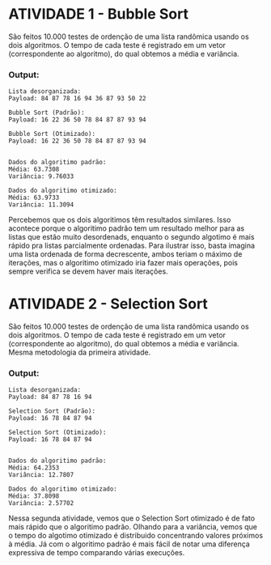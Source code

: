 # ATIVIDADE 1 - Bubble Sort 

São feitos 10.000 testes de ordenção de uma lista randômica usando os dois algoritmos. O tempo de cada teste é registrado em um vetor (correspondente ao algoritmo), do qual obtemos a média e variância.

### Output:
```
Lista desorganizada: 
Payload: 84 87 78 16 94 36 87 93 50 22 

Bubble Sort (Padrão): 
Payload: 16 22 36 50 78 84 87 87 93 94 

Bubble Sort (Otimizado): 
Payload: 16 22 36 50 78 84 87 87 93 94 


Dados do algoritimo padrão: 
Média: 63.7308
Variância: 9.76033

Dados do algoritimo otimizado: 
Média: 63.9733
Variância: 11.3094
```

Percebemos que os dois algoritimos têm resultados similares. Isso acontece porque o algoritimo padrão tem um resultado melhor para as listas que estão muito desordenads, enquanto o segundo algotimo é mais rápido pra listas parcialmente ordenadas. Para ilustrar isso, basta imagina uma lista ordenada de forma decrescente, ambos teriam o máximo de iterações, mas o algoritimo otimizado iria fazer mais operações, pois sempre verifica se devem haver mais iterações.

# ATIVIDADE 2 - Selection Sort 

São feitos 10.000 testes de ordenção de uma lista randômica usando os dois algoritmos. O tempo de cada teste é registrado em um vetor (correspondente ao algoritmo), do qual obtemos a média e variância. Mesma metodologia da primeira atividade.

### Output:
```
Lista desorganizada: 
Payload: 84 87 78 16 94 

Selection Sort (Padrão): 
Payload: 16 78 84 87 94 

Selection Sort (Otimizado): 
Payload: 16 78 84 87 94 


Dados do algoritimo padrão: 
Média: 64.2353
Variância: 12.7807

Dados do algoritimo otimizado: 
Média: 37.8098
Variância: 2.57702
```

Nessa segunda atividade, vemos que o Selection Sort otimizado é de fato mais rápido que o algoritimo padrão. Olhando para a variância, vemos que o tempo do algotimo otimizado é distribuido concentrando valores próximos à média. Já com o algoritimo padrão é mais fácil de notar uma diferença expressiva de tempo comparando várias execuções.
